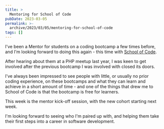 ```yaml
---
title: >
  Mentoring for School of Code
pubDate: 2023-03-05
permalink: >-
  archive/2023/03/05/mentoring-for-school-of-code
tags: []
---
```


I've been a Mentor for students on a coding bootcamp a few times before, and I'm looking forward to doing this again - this time with [School of Code](https://www.schoolofcode.co.uk).

After hearing about them at a PHP meetup last year, I was keen to get involved after the previous bootcamp I was involved with closed its doors.

I've always been impressed to see people with little, or usually no prior coding experience, on these bootcamps and what they can learn and achieve in a short amount of time - and one of the things that drew me to School of Code is that the bootcamp is free for learners.

This week is the mentor kick-off session, with the new cohort starting next week.

I'm looking forward to seeing who I'm paired up with, and helping them take their first steps into a career in software development.
